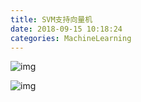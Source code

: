 ```yaml
---
title: SVM支持向量机
date: 2018-09-15 10:18:24
categories: MachineLearning
---
```


![img](1.jpg)

![img](2.jpg)

